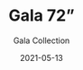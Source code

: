 ---
subtitle: "Gala Collection"
image_secondary: "img/f0ab9dfd9271e66deb09664ab6f7d453b656b1ba-2400x1200.png"
description: "Gala%20is%20a%20minimal%2C%20near-weightless%20take%20on%20the%20chandelier%2C%20rethought%20as%20a%20simple%20beam%20with%20power%20cords%20hidden%20inside%20the%20slim%20suspension%20cables.%20Its%20ivory-frosted%20glass%20fixtures%2C%20fixed%20in%20a%20variety%20of%20compositions%2C%20bring%20to%20mind%20hanging%20fruit.%20Voluptuous%20and%20handblown%2C%20each%20orb%20is%20subtly%20unique."
category: "Chandeliers"
designer: "Rbw"
tags: 
  - "Chandeliers"
title: "Gala 72”"
href: "https://rbw.com/products/gala-72/10g-pcxx-22-120_tm_din-cpyb"
image_primary: "img/GC-72_default.jpg"
manufacturer: "Rich Brilliant Willing"
slug: "/manufacturers/rbw/chandeliers/rbw-gala-72"
date: "2021-05-13"
---